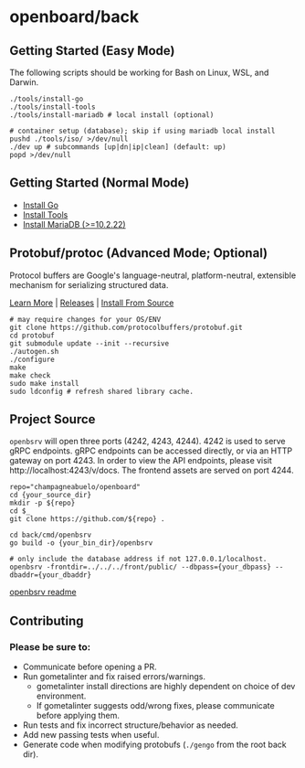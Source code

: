 # openboard/back

## Getting Started (Easy Mode)

The following scripts should be working for Bash on Linux, WSL, and Darwin.

```shell
./tools/install-go
./tools/install-tools
./tools/install-mariadb # local install (optional)
```

```shell
# container setup (database); skip if using mariadb local install
pushd ./tools/iso/ >/dev/null
./dev up # subcommands [up|dn|ip|clean] (default: up)
popd >/dev/null
```

## Getting Started (Normal Mode)

- [Install Go](https://golang.org/doc/install)
- [Install Tools](./tools/install-tools)
- [Install MariaDB (>=10.2.22)](https://www.google.com/search?q=install+mariadb+stable+on)

## Protobuf/protoc (Advanced Mode; Optional)

Protocol buffers are Google's language-neutral, platform-neutral, extensible
mechanism for serializing structured data.

[Learn More](https://developers.google.com/protocol-buffers/) |
[Releases](https://github.com/protocolbuffers/protobuf/releases) |
[Install From
Source](https://github.com/protocolbuffers/protobuf/blob/master/src/README.md)

```shell
# may require changes for your OS/ENV
git clone https://github.com/protocolbuffers/protobuf.git
cd protobuf
git submodule update --init --recursive
./autogen.sh
./configure
make
make check
sudo make install
sudo ldconfig # refresh shared library cache.
```

## Project Source

`openbsrv` will open three ports (4242, 4243, 4244). 4242 is used to serve gRPC
endpoints. gRPC endpoints can be accessed directly, or via an HTTP gateway on
port 4243. In order to view the API endpoints, please visit
http://localhost:4243/v/docs. The frontend assets are served on port 4244.

```shell
repo="champagneabuelo/openboard"
cd {your_source_dir}
mkdir -p ${repo}
cd $_
git clone https://github.com/${repo} .

cd back/cmd/openbsrv
go build -o {your_bin_dir}/openbsrv

# only include the database address if not 127.0.0.1/localhost.
openbsrv -frontdir=../../../front/public/ --dbpass={your_dbpass} --dbaddr={your_dbaddr}
```

[openbsrv readme](./cmd/openbsrv/README.md)

## Contributing

### Please be sure to:

- Communicate before opening a PR.
- Run gometalinter and fix raised errors/warnings.
  - gometalinter install directions are highly dependent on choice of dev
  environment.
  - If gometalinter suggests odd/wrong fixes, please communicate before applying
  them.
- Run tests and fix incorrect structure/behavior as needed.
- Add new passing tests when useful.
- Generate code when modifying protobufs (`./gengo` from the root back dir).
